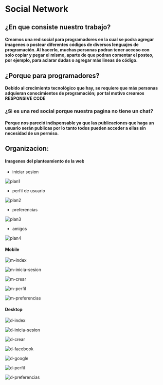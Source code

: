 # Social Network

## ¿En que consiste nuestro trabajo?

#### Creamos una red social para programadores en la cual se podra agregar imagenes o postear diferentes códigos de diversos lenguajes de programación. Al hacerlo, muchas personas podran tener acceso con solo copiar y pegar el mismo, aparte de que podran comentar el posteo, por ejemplo, para aclarar dudas o agregar más lineas de código.   

## ¿Porque para programadores?

#### Debido al crecimiento tecnológico que hay, se requiere que más personas adquieran conocimientos de programación; por tal motivo creamos RESPONSIVE CODE

### ¿Si es una red social porque nuestra pagina no tiene un chat?
#### Porque nos pareció indispensable ya que las publicaciones que haga un usuario serán publicas por lo tanto todos pueden acceder a ellas sin necesidad de un permiso.

## Organizacion:

#### Imagenes del planteamiento de la web

* iniciar sesion

![plan1](assets/images/readme/3.png)

* perfil de usuario

![plan2](assets/images/readme/1.png)

* preferencias

![plan3](assets/images/readme/4.png)

* amigos

![plan4](assets/images/readme/2.png)

#### Mobile

![m-index](assets/images/readme/mobile/index.png)

![m-inicia-sesion](assets/images/readme/mobile/inicia-sesion.png)

![m-crear](assets/images/readme/mobile/crear.png)

![m-perfil](assets/images/readme/mobile/profile.png)

![m-preferencias](assets/images/readme/preferences/codigo.jpeg)

<!-- ![m-amigos](assets/images/readme/mobile/amigos.png) -->

#### Desktop

![d-index](assets/images/readme/desktop/index.png)

![d-inicia-sesion](assets/images/readme/desktop/inicia-sesion.png)

![d-crear](assets/images/readme/desktop/crear.png)

![d-facebook](assets/images/readme/desktop/facebook.png)

![d-google](assets/images/readme/desktop/google.png)

![d-perfil](assets/images/readme/desktop/profile.png)

![d-preferencias](assets/images/readme/preferences/codigo.jpeg)

<!-- ![d-amigos](assets/images/readme/desktop/amigos.png) -->